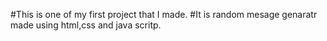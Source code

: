 #This is one of my first project that I made.
#It is random mesage genaratr made using html,css and java scritp.